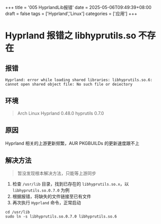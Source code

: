+++
title = '005 HyprlandLib报错'
date = 2025-05-06T09:49:39+08:00
draft = false
tags = ['Hyprland','Linux']
categories = ['应用']
+++

# Hyprland 报错之 libhyprutils.so 不存在

## 报错

`Hyprland: error while loading shared libraries: libhyprutils.so.6: cannot open shared object file: No such file or deiectory` 

## 环境
> Arch Linux
> Hyprland 0.48.0
> hyprutils 0.7.0

## 原因

Hyprland 相关的上游更新频繁，AUR PKGBUILDs 的更新速度跟不上

## 解决方法

> 暂没发现根本解决方法，只能等上游同步

1. 检查 `/usr/lib` 目录，找到已存在的 `libhyprutils.so.x`，以 `libhyprutils.so.0.7.0` 为例
2. 根据报错，将缺失的文件链接至已有文件
3. 再次执行 `Hyprland` 命令，正常启动

```
cd /usr/lib
sudo ln -s libhyprutils.so.0.7.0 libhyprutils.so.6
```

